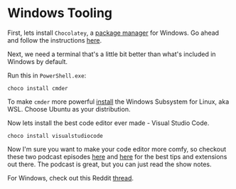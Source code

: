 # Windows Tooling

First, lets install `Chocolatey`, a [package manager](https://medium.freecodecamp.org/javascript-package-managers-101-9afd926add0a) for Windows. Go ahead and follow the instructions [here](https://chocolatey.org/install).

Next, we need a terminal that's a little bit better than what's included in Windows by default.

Run this in `PowerShell.exe`:

`choco install cmder`

To make `cmder` more powerful [install](https://docs.microsoft.com/en-us/windows/wsl/install-win10) the Windows Subsystem for Linux, aka WSL. Choose Ubuntu as your distribution.

Now lets install the best code editor ever made - Visual Studio Code.

`choco install visualstudiocode`

Now I'm sure you want to make your code editor more comfy, so checkout these two podcast episodes [here](https://syntax.fm/show/012/why-is-everyone-switching-to-vs-code) and [here](https://syntax.fm/show/048/vs-code-round-two) for the best tips and extensions out there. The podcast is great, but you can just read the show notes.

For Windows, check out this Reddit [thread](https://www.reddit.com/r/AskReddit/comments/633ok7/what_are_some_useful_keyboard_shortcuts_that/).